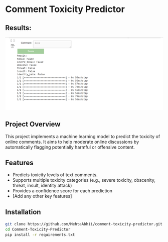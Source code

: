 # Comment Toxicity Predictor

## Results:
![Output results:](Assets/image.png)


## Project Overview

This project implements a machine learning model to predict the toxicity of online comments. It aims to help moderate online discussions by automatically flagging potentially harmful or offensive content.

## Features

- Predicts toxicity levels of text comments.
- Supports multiple toxicity categories (e.g., severe toxicity, obscenity, threat, insult, identity attack)
- Provides a confidence score for each prediction
- [Add any other key features]

## Installation

```bash
git clone https://github.com/MehtaAbhii/comment-toxicity-predictor.git
cd Comment-Toxicity-Predictor
pip install -r requirements.txt